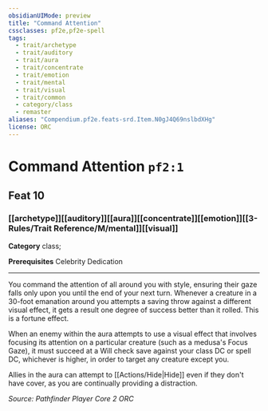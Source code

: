 ```yaml
---
obsidianUIMode: preview
title: "Command Attention"
cssclasses: pf2e,pf2e-spell
tags:
  - trait/archetype
  - trait/auditory
  - trait/aura
  - trait/concentrate
  - trait/emotion
  - trait/mental
  - trait/visual
  - trait/common
  - category/class
  - remaster
aliases: "Compendium.pf2e.feats-srd.Item.N0gJ4Q69nslbdXHg"
license: ORC
---
```

# Command Attention `pf2:1`
## Feat 10
### [[archetype]][[auditory]][[aura]][[concentrate]][[emotion]][[3-Rules/Trait Reference/M/mental]][[visual]]

**Category** class; 



**Prerequisites** Celebrity Dedication
* * *
You command the attention of all around you with style, ensuring their gaze falls only upon you until the end of your next turn. Whenever a creature in a 30-foot emanation around you attempts a saving throw against a different visual effect, it gets a result one degree of success better than it rolled. This is a fortune effect.

When an enemy within the aura attempts to use a visual effect that involves focusing its attention on a particular creature (such as a medusa's Focus Gaze), it must succeed at a Will check save against your class DC or spell DC, whichever is higher, in order to target any creature except you.

Allies in the aura can attempt to [[Actions/Hide|Hide]] even if they don't have cover, as you are continually providing a distraction.

*Source: Pathfinder Player Core 2*
*ORC*